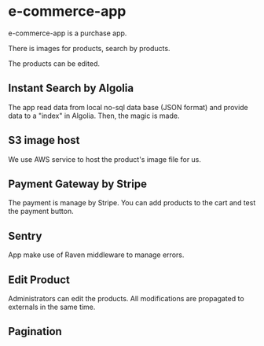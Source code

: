 # e-commerce-app

e-commerce-app is a purchase app.

There is images for products, search by products.

The products can be edited.

## Instant Search by Algolia

The app read data from local no-sql data base (JSON format) and provide data to a "index" in Algolia. Then, the magic is made.

## S3 image host

We use AWS service to host the product's image file for us.

## Payment Gateway by Stripe

The payment is manage by Stripe. You can add products to the cart and test the payment button.

## Sentry

App make use of Raven middleware to manage errors.

## Edit Product

Administrators can edit the products.
All modifications are propagated to externals in the same time.

## Pagination
